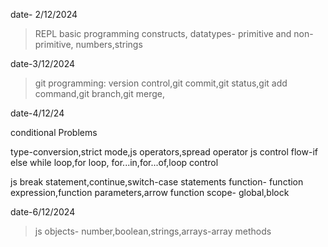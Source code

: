 date- 2/12/2024

>REPL basic programming constructs, datatypes- primitive and non-primitive, numbers,strings

date-3/12/2024

>git programming: version control,git commit,git status,git add command,git branch,git merge,

date-4/12/24

conditional Problems

type-conversion,strict mode,js operators,spread operator js control flow-if else while loop,for loop, for...in,for...of,loop control

js break statement,continue,switch-case statements function- function expression,function parameters,arrow function scope- global,block 


date-6/12/2024

> js objects- number,boolean,strings,arrays-array methods



